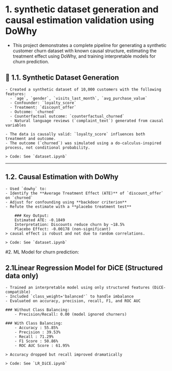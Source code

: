 # 1. synthetic dataset generation and causal estimation validation using DoWhy
- This project demonstrates a complete pipeline for generating a synthetic customer churn dataset with known causal structure, estimating the treatment effect using DoWhy, and training interpretable models for churn prediction.

## 🔨 1.1. Synthetic Dataset Generation

    - Created a synthetic dataset of 10,000 customers with the following features:
      - `age`, `gender`, `visits_last_month`, `avg_purchase_value`
      - Confounder: `loyalty_score`
      - Treatment: `discount_offer`
      - Outcome: `churned`
      - Counterfactual outcome: `counterfactual_churned`
      - Natural language reviews (`complaint_text`) generated from causal variables

    - The data is causally valid: `loyalty_score` influences both treatment and outcome.
    - The outcome (`churned`) was simulated using a do-calculus-inspired process, not conditional probability.

    > Code: See `dataset.ipynb`

---

## 1.2. Causal Estimation with DoWhy
    - Used `dowhy` to:
    - Identify the **Average Treatment Effect (ATE)** of `discount_offer` on `churned`
    - Adjust for confounding using **backdoor criterion**
    - Refute the estimate with a **placebo treatment test**

        ### Key Output:
        Estimated ATE: -0.1849
        Interpretation: Discounts reduce churn by ~18.5%
        Placebo Effect: -0.00178 (non-significant)
    > causal effect is robust and not due to random correlations.

    > Code: See `dataset.ipynb`

#2. ML Model for churn prediction: 

## 2.1Linear Regression Model for DiCE (Structured data only)
    - Trained an interpretable model using only structured features (DiCE-compatible)
    - Included `class_weight='balanced'` to handle imbalance
    - Evaluated on accuracy, precision, recall, F1, and ROC AUC

    ### Without Class Balancing:
        - Precision/Recall: 0.00 (model ignored churners)

    ### With Class Balancing:
        - Accuracy : 55.85%
        - Precision : 39.53%
        - Recall : 71.29%
        - F1 Score : 50.86%
        - ROC AUC Score : 61.95%

    > Accuracy dropped but recall improved dramatically

    > Code: See `LR_DiCE.ipynb`

